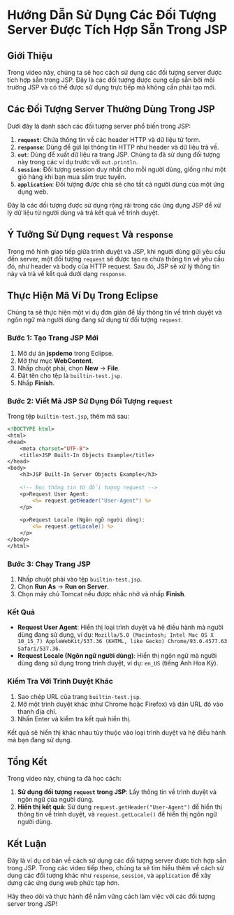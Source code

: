# Hướng Dẫn Sử Dụng Các Đối Tượng Server Được Tích Hợp Sẵn Trong JSP

## Giới Thiệu

Trong video này, chúng ta sẽ học cách sử dụng các đối tượng server được tích hợp sẵn trong JSP. Đây là các đối tượng được cung cấp sẵn bởi môi trường JSP và có thể được sử dụng trực tiếp mà không cần phải tạo mới.

## Các Đối Tượng Server Thường Dùng Trong JSP

Dưới đây là danh sách các đối tượng server phổ biến trong JSP:

1. **`request`**: Chứa thông tin về các header HTTP và dữ liệu từ form.
2. **`response`**: Dùng để gửi lại thông tin HTTP như header và dữ liệu trả về.
3. **`out`**: Dùng để xuất dữ liệu ra trang JSP. Chúng ta đã sử dụng đối tượng này trong các ví dụ trước với `out.println`.
4. **`session`**: Đối tượng session duy nhất cho mỗi người dùng, giống như một giỏ hàng khi bạn mua sắm trực tuyến.
5. **`application`**: Đối tượng được chia sẻ cho tất cả người dùng của một ứng dụng web.

Đây là các đối tượng được sử dụng rộng rãi trong các ứng dụng JSP để xử lý dữ liệu từ người dùng và trả kết quả về trình duyệt.

## Ý Tưởng Sử Dụng `request` Và `response` 

Trong mô hình giao tiếp giữa trình duyệt và JSP, khi người dùng gửi yêu cầu đến server, một đối tượng `request` sẽ được tạo ra chứa thông tin về yêu cầu đó, như header và body của HTTP request. Sau đó, JSP sẽ xử lý thông tin này và trả về kết quả dưới dạng `response`.

## Thực Hiện Mã Ví Dụ Trong Eclipse

Chúng ta sẽ thực hiện một ví dụ đơn giản để lấy thông tin về trình duyệt và ngôn ngữ mà người dùng đang sử dụng từ đối tượng `request`.

### Bước 1: Tạo Trang JSP Mới

1. Mở dự án **jspdemo** trong Eclipse.
2. Mở thư mục **WebContent**.
3. Nhấp chuột phải, chọn **New** -> **File**.
4. Đặt tên cho tệp là `builtin-test.jsp`.
5. Nhấp **Finish**.

### Bước 2: Viết Mã JSP Sử Dụng Đối Tượng `request`

Trong tệp `builtin-test.jsp`, thêm mã sau:

```jsp
<!DOCTYPE html>
<html>
<head>
    <meta charset="UTF-8">
    <title>JSP Built-In Objects Example</title>
</head>
<body>
    <h3>JSP Built-In Server Objects Example</h3>
    
    <!-- Đọc thông tin từ đối tượng request -->
    <p>Request User Agent: 
        <%= request.getHeader("User-Agent") %>
    </p>
    
    <p>Request Locale (Ngôn ngữ người dùng): 
        <%= request.getLocale() %>
    </p>
</body>
</html>
```

### Bước 3: Chạy Trang JSP

1. Nhấp chuột phải vào tệp `builtin-test.jsp`.
2. Chọn **Run As** -> **Run on Server**.
3. Chọn máy chủ Tomcat nếu được nhắc nhở và nhấp **Finish**.

### Kết Quả

- **Request User Agent**: Hiển thị loại trình duyệt và hệ điều hành mà người dùng đang sử dụng, ví dụ: `Mozilla/5.0 (Macintosh; Intel Mac OS X 10_15_7) AppleWebKit/537.36 (KHTML, like Gecko) Chrome/93.0.4577.63 Safari/537.36`.
- **Request Locale (Ngôn ngữ người dùng)**: Hiển thị ngôn ngữ mà người dùng đang sử dụng trong trình duyệt, ví dụ: `en_US` (tiếng Anh Hoa Kỳ).

### Kiểm Tra Với Trình Duyệt Khác

1. Sao chép URL của trang `builtin-test.jsp`.
2. Mở một trình duyệt khác (như Chrome hoặc Firefox) và dán URL đó vào thanh địa chỉ.
3. Nhấn Enter và kiểm tra kết quả hiển thị.

Kết quả sẽ hiển thị khác nhau tùy thuộc vào loại trình duyệt và hệ điều hành mà bạn đang sử dụng.

## Tổng Kết

Trong video này, chúng ta đã học cách:

1. **Sử dụng đối tượng `request` trong JSP**: Lấy thông tin về trình duyệt và ngôn ngữ của người dùng.
2. **Hiển thị kết quả**: Sử dụng `request.getHeader("User-Agent")` để hiển thị thông tin về trình duyệt, và `request.getLocale()` để hiển thị ngôn ngữ người dùng.

## Kết Luận

Đây là ví dụ cơ bản về cách sử dụng các đối tượng server được tích hợp sẵn trong JSP. Trong các video tiếp theo, chúng ta sẽ tìm hiểu thêm về cách sử dụng các đối tượng khác như `response`, `session`, và `application` để xây dựng các ứng dụng web phức tạp hơn.

Hãy theo dõi và thực hành để nắm vững cách làm việc với các đối tượng server trong JSP!
